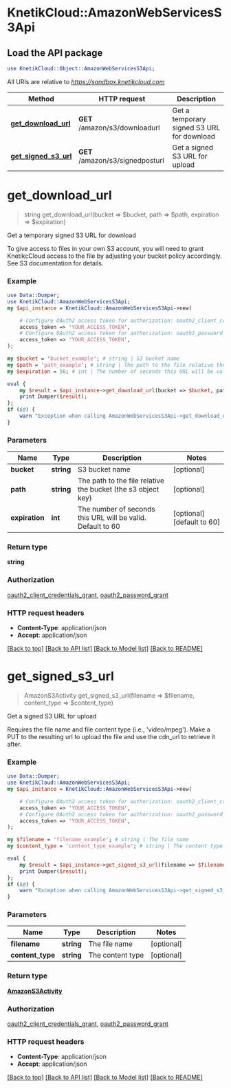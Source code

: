 # KnetikCloud::AmazonWebServicesS3Api

## Load the API package
```perl
use KnetikCloud::Object::AmazonWebServicesS3Api;
```

All URIs are relative to *https://sandbox.knetikcloud.com*

Method | HTTP request | Description
------------- | ------------- | -------------
[**get_download_url**](AmazonWebServicesS3Api.md#get_download_url) | **GET** /amazon/s3/downloadurl | Get a temporary signed S3 URL for download
[**get_signed_s3_url**](AmazonWebServicesS3Api.md#get_signed_s3_url) | **GET** /amazon/s3/signedposturl | Get a signed S3 URL for upload


# **get_download_url**
> string get_download_url(bucket => $bucket, path => $path, expiration => $expiration)

Get a temporary signed S3 URL for download

To give access to files in your own S3 account, you will need to grant KnetikcCloud access to the file by adjusting your bucket policy accordingly. See S3 documentation for details.

### Example 
```perl
use Data::Dumper;
use KnetikCloud::AmazonWebServicesS3Api;
my $api_instance = KnetikCloud::AmazonWebServicesS3Api->new(

    # Configure OAuth2 access token for authorization: oauth2_client_credentials_grant
    access_token => 'YOUR_ACCESS_TOKEN',
    # Configure OAuth2 access token for authorization: oauth2_password_grant
    access_token => 'YOUR_ACCESS_TOKEN',
);

my $bucket = 'bucket_example'; # string | S3 bucket name
my $path = 'path_example'; # string | The path to the file relative the bucket (the s3 object key)
my $expiration = 56; # int | The number of seconds this URL will be valid. Default to 60

eval { 
    my $result = $api_instance->get_download_url(bucket => $bucket, path => $path, expiration => $expiration);
    print Dumper($result);
};
if ($@) {
    warn "Exception when calling AmazonWebServicesS3Api->get_download_url: $@\n";
}
```

### Parameters

Name | Type | Description  | Notes
------------- | ------------- | ------------- | -------------
 **bucket** | **string**| S3 bucket name | [optional] 
 **path** | **string**| The path to the file relative the bucket (the s3 object key) | [optional] 
 **expiration** | **int**| The number of seconds this URL will be valid. Default to 60 | [optional] [default to 60]

### Return type

**string**

### Authorization

[oauth2_client_credentials_grant](../README.md#oauth2_client_credentials_grant), [oauth2_password_grant](../README.md#oauth2_password_grant)

### HTTP request headers

 - **Content-Type**: application/json
 - **Accept**: application/json

[[Back to top]](#) [[Back to API list]](../README.md#documentation-for-api-endpoints) [[Back to Model list]](../README.md#documentation-for-models) [[Back to README]](../README.md)

# **get_signed_s3_url**
> AmazonS3Activity get_signed_s3_url(filename => $filename, content_type => $content_type)

Get a signed S3 URL for upload

Requires the file name and file content type (i.e., 'video/mpeg'). Make a PUT to the resulting url to upload the file and use the cdn_url to retrieve it after.

### Example 
```perl
use Data::Dumper;
use KnetikCloud::AmazonWebServicesS3Api;
my $api_instance = KnetikCloud::AmazonWebServicesS3Api->new(

    # Configure OAuth2 access token for authorization: oauth2_client_credentials_grant
    access_token => 'YOUR_ACCESS_TOKEN',
    # Configure OAuth2 access token for authorization: oauth2_password_grant
    access_token => 'YOUR_ACCESS_TOKEN',
);

my $filename = 'filename_example'; # string | The file name
my $content_type = 'content_type_example'; # string | The content type

eval { 
    my $result = $api_instance->get_signed_s3_url(filename => $filename, content_type => $content_type);
    print Dumper($result);
};
if ($@) {
    warn "Exception when calling AmazonWebServicesS3Api->get_signed_s3_url: $@\n";
}
```

### Parameters

Name | Type | Description  | Notes
------------- | ------------- | ------------- | -------------
 **filename** | **string**| The file name | [optional] 
 **content_type** | **string**| The content type | [optional] 

### Return type

[**AmazonS3Activity**](AmazonS3Activity.md)

### Authorization

[oauth2_client_credentials_grant](../README.md#oauth2_client_credentials_grant), [oauth2_password_grant](../README.md#oauth2_password_grant)

### HTTP request headers

 - **Content-Type**: application/json
 - **Accept**: application/json

[[Back to top]](#) [[Back to API list]](../README.md#documentation-for-api-endpoints) [[Back to Model list]](../README.md#documentation-for-models) [[Back to README]](../README.md)

